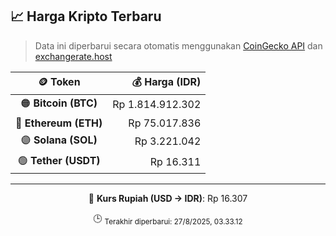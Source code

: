

<!-- HARGA_KRIPTO -->
## 📈 Harga Kripto Terbaru

> Data ini diperbarui secara otomatis menggunakan [CoinGecko API](https://www.coingecko.com/) dan [exchangerate.host](https://exchangerate.host/)

<div align="center">

| 🪙 Token | 💰 Harga (IDR) |
|:------:|---------------:|
| 🟠 **Bitcoin (BTC)**   | Rp 1.814.912.302 |
| 🔵 **Ethereum (ETH)**  | Rp 75.017.836 |
| 🟣 **Solana (SOL)**    | Rp 3.221.042 |
| 🟢 **Tether (USDT)**   | Rp 16.311 |

---

💱 **Kurs Rupiah (USD → IDR)**: Rp 16.307

🕒 <sub>Terakhir diperbarui: 27/8/2025, 03.33.12</sub>

</div>
<!-- /HARGA_KRIPTO -->